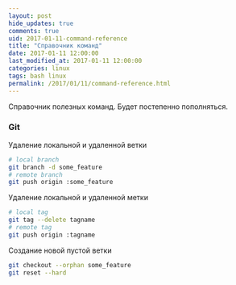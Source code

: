 ```yaml
---
layout: post
hide_updates: true
comments: true
uid: 2017-01-11-command-reference
title: "Справочник команд"
date: 2017-01-11 12:00:00
last_modified_at: 2017-01-11 12:00:00
categories: linux
tags: bash linux
permalink: /2017/01/11/command-reference.html
---
```


Справочник полезных команд. Будет постепенно пополняться.

<!--more-->

### Git

Удаление локальной и удаленной ветки

```bash
# local branch
git branch -d some_feature
# remote branch
git push origin :some_feature
```

Удаление локальной и удаленной метки

```bash
# local tag
git tag --delete tagname
# remote tag
git push origin :tagname
```

Создание новой пустой ветки

```bash
git checkout --orphan some_feature
git reset --hard
```
